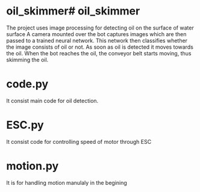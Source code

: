 # oil_skimmer# oil_skimmer
  The project uses image processing for detecting oil on
  the surface of water surface A camera mounted over the bot
  captures images which are then passed to a trained
   neural network. This network then classifies whether the
  image consists of oil or not. As soon as oil is detected it
  moves towards the oil. When the bot reaches the oil, the
  conveyor belt starts moving, thus skimming the oil.
  
  
  # code.py
  It consist main code for oil detection.
  
  # ESC.py
  It consist code for controlling speed of motor through ESC
  
  # motion.py
  It is for handling motion manulaly in the begining
  
